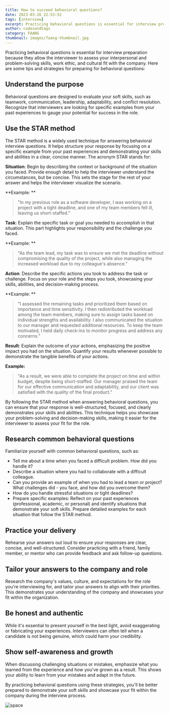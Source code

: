 ```yaml
---
title: How to succeed behavioral questions?
date: 2023-03-26 22:53:52
tags: [interview]
excerpt: Practicing behavioral questions is essential for interview preparation because they allow the interviewer to assess your interpersonal and problem-solving skills, work ethic, and cultural fit with the company.
author: codesandtags
category: FAANG
thumbnail: images/faang-thumbnail.jpg
---
```


Practicing behavioral questions is essential for interview preparation because they allow the interviewer to assess your interpersonal and problem-solving skills, work ethic, and cultural fit with the company. Here are some tips and strategies for preparing for behavioral questions:

## Understand the purpose

Behavioral questions are designed to evaluate your soft skills, such as teamwork, communication, leadership, adaptability, and conflict resolution. Recognize that interviewers are looking for specific examples from your past experiences to gauge your potential for success in the role.

## Use the STAR method

The STAR method is a widely used technique for answering behavioral interview questions. It helps structure your response by focusing on a specific example from your past experiences and demonstrating your skills and abilities in a clear, concise manner. The acronym STAR stands for:

**Situation**: Begin by describing the context or background of the situation you faced. Provide enough detail to help the interviewer understand the circumstances, but be concise. This sets the stage for the rest of your answer and helps the interviewer visualize the scenario.

**Example: **

> "In my previous role as a software developer, I was working on a project with a tight deadline, and one of my team members fell ill, leaving us short-staffed."

**Task**: Explain the specific task or goal you needed to accomplish in that situation. This part highlights your responsibility and the challenge you faced.

**Example: **

> "As the team lead, my task was to ensure we met the deadline without compromising the quality of the project, while also managing the increased workload due to my colleague's absence."

**Action**: Describe the specific actions you took to address the task or challenge. Focus on your role and the steps you took, showcasing your skills, abilities, and decision-making process.

**Example: **

> "I assessed the remaining tasks and prioritized them based on importance and time sensitivity. I then redistributed the workload among the team members, making sure to assign tasks based on individual strengths and availability. I also communicated the situation to our manager and requested additional resources. To keep the team motivated, I held daily check-ins to monitor progress and address any concerns."

**Result**: Explain the outcome of your actions, emphasizing the positive impact you had on the situation. Quantify your results whenever possible to demonstrate the tangible benefits of your actions.

**Example:**

> "As a result, we were able to complete the project on time and within budget, despite being short-staffed. Our manager praised the team for our effective communication and adaptability, and our client was satisfied with the quality of the final product."

By following the STAR method when answering behavioral questions, you can ensure that your response is well-structured, focused, and clearly demonstrates your skills and abilities. This technique helps you showcase your problem-solving and decision-making skills, making it easier for the interviewer to assess your fit for the role.

## Research common behavioral questions

Familiarize yourself with common behavioral questions, such as:

- Tell me about a time when you faced a difficult problem. How did you handle it?
- Describe a situation where you had to collaborate with a difficult colleague.
- Can you provide an example of when you had to lead a team or project? What challenges did - you face, and how did you overcome them?
- How do you handle stressful situations or tight deadlines?
- Prepare specific examples: Reflect on your past experiences (professional, academic, or personal) and identify situations that demonstrate your soft skills. Prepare detailed examples for each situation that follow the STAR method.

## Practice your delivery

Rehearse your answers out loud to ensure your responses are clear, concise, and well-structured. Consider practicing with a friend, family member, or mentor who can provide feedback and ask follow-up questions.

## Tailor your answers to the company and role

Research the company's values, culture, and expectations for the role you're interviewing for, and tailor your answers to align with their priorities. This demonstrates your understanding of the company and showcases your fit within the organization.

## Be honest and authentic

While it's essential to present yourself in the best light, avoid exaggerating or fabricating your experiences. Interviewers can often tell when a candidate is not being genuine, which could harm your credibility.

## Show self-awareness and growth

When discussing challenging situations or mistakes, emphasize what you learned from the experience and how you've grown as a result. This shows your ability to learn from your mistakes and adapt in the future.

By practicing behavioral questions using these strategies, you'll be better prepared to demonstrate your soft skills and showcase your fit within the company during the interview process.

![space](images/behavioral-questions.jpg)
